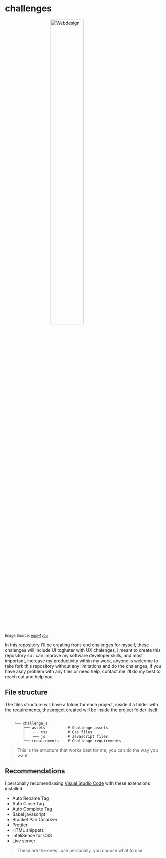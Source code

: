 # challenges

<figure>
    <img src="https://easy4youcomunicacao.com.br/images/2019/07/09/web-design-easy-4-you-comunicacao2.png" style="margin-left: 25%; margin-right: 25%; width: 50%;" alt="Webdesign">
</figure>
<sup>Image Source: <a href="https://easy4youcomunicacao.com.br/index.php/servicos/web-design">easy4you</a></sup>


In this repository i'll  be creating front-end chalenges for myself, these chalenges will include UI togheter with UX chalenges, i meant to create this repository so i can improve my software developer skills, and most important, increase my productivity within my work, anyone is welcome to take fork this repository without any limitations and do the chalenges, if you have asny problem with any files or need help, contact me i'll do my best to reach out and help you.

## File structure

The files structure will have a folder for each project, inside it a folder with the requirements, the project created will be inside the project folder itself.

```
    .
    └── challenge_1
        ├── assets          # Challenge assets
        │   ├── css         # Css files
        │   └── js          # Javascript files
        └── requirements    # Challenge requirements
```

> This is the structure that works best for me, you can do the way you want

## Recommendations

I personally recomend using [Visual Studio Code](https://code.visualstudio.com/) with these extensions installed.

 - Auto Rename Tag
 - Auto Close Tag
 - Auto Complete Tag
 - Babel javascript
 - Bracket Pair Colorizer
 - Prettier
 - HTML snippets
 - inteliSense for CSS
 - Live server

> These are the ones i use personally, you choose what to use

